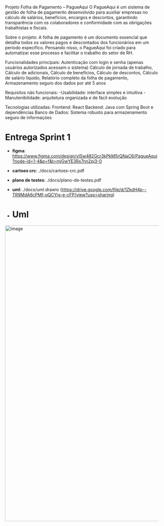Projeto Folha de Pagamento – PagueAqui
O PagueAqui é um sistema de gestão de folha de pagamento desenvolvido para auxiliar empresas no cálculo de salários, benefícios, encargos e descontos, garantindo transparência com os colaboradores e conformidade com as obrigações trabalhistas e fiscais.

Sobre o projeto:
A folha de pagamento é um documento essencial que detalha todos os valores pagos e descontados dos funcionários em um período específico. Pensando nisso, o PagueAqui foi criado para automatizar esse processo e facilitar o trabalho do setor de RH.

Funcionalidades principais:
Autenticação com login e senha (apenas usuários autorizados acessam o sistema)
Cálculo de jornada de trabalho,
Cálculo de adicionais,
Cálculo de benefícios,
Cálculo de descontos,
Cálculo de salário líquido,
Relatório completo da folha de pagamento,
Armazenamento seguro dos dados por até 5 anos

Requisitos não funcionais:
-Usabilidade: interface simples e intuitiva
-Manutenibilidade: arquitetura organizada e de fácil evolução

Tecnologias utilizadas:
Frontend: React
Backend: Java com Spring Boot e dependências
Banco de Dados: Sistema robusto para armazenamento seguro de informações

# Entrega Sprint 1

- **figma**: https://www.figma.com/design/vlSw482Gcr3kPkM5rQNaC6/PagueAqui?node-id=1-4&p=f&t=mjGwYE3Rx7nn2pj3-0
- **cartoes crc**: ./docs/cartoes-crc.pdf
- **plano de testes**: ./docs/plano-de-testes.pdf
- **uml**: ./docs/uml.drawio (https://drive.google.com/file/d/1ZkdH4p--TR9MdA6cPMf-qQCYig-e-cFP/view?usp=sharing)

- # Uml
<img width="1020" height="969" alt="image" src="https://github.com/user-attachments/assets/00838fbe-e471-4c08-810a-bd6ca375bc6e" />
